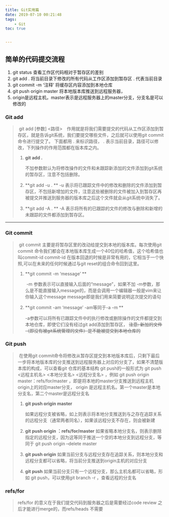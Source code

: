 ```yaml
---
title: Git实用篇
date: 2019-07-10 00:21:48
tags:
    - Git
toc: true 


---
```


## 简单的代码提交流程
>
1. git status 查看工作区代码相对于暂存区的差别
2. git add . 将当前目录下修改的所有代码从工作区添加到暂存区 . 代表当前目录
3. git commit -m ‘注释’ 将缓存区内容添加到本地仓库
4. git push origin master 将本地版本库推送到远程服务器， 
5. origin是远程主机，master表示是远程服务器上的master分支，分支名是可以修改的


### Git add
> ​		git add [参数] <路径>　作用就是将我们需要提交的代码从工作区添加到暂存区，就是告诉git系统，我们要提交哪些文件，之后就可以使用git commit命令进行提交了。
> 下面都用 . 来标识路径， . 表示当前目录，路径可以修改，下列操作的作用范围都在版本库之内。
>
> 1. **git add .**
>
>     不加参数默认为将修改操作的文件和未跟踪新添加的文件添加到git系统的暂存区，注意不包括删除。
>
> 2. **git add -u . **
>    -u 表示将已跟踪文件中的修改和删除的文件添加到暂存区，不包括新增加的文件，注意这些被删除的文件被加入到暂存区再被提交并推送到服务器的版本库之后这个文件就会从git系统中消失了。
>
> 3. **git add -A . **
>    -A 表示将所有的已跟踪的文件的修改与删除和新增的未跟踪的文件都添加到暂存区。
---
### Git commit
> ​		git commit 主要是将暂存区里的改动给提交到本地的版本库。每次使用git commit 命令我们都会在本地版本库生成一个40位的哈希值，这个哈希值也叫commit-id
> commit-id 在版本回退的时候是非常有用的，它相当于一个快照,可以在未来的任何时候通过与git reset的组合命令回到这里。
>
> 1. **git commit -m ‘message’ **
>
>    ​	-m 参数表示可以直接输入后面的“message”，如果不加 -m参数，那么是不能直接输入message的，而是会调用一个编辑器一般是vim来让你输入这个message
>    message即是我们用来简要说明这次提交的语句
>
> 2. **git commit -am ‘message’ -am等同于-a -m **
>
>    ​	-a参数可以将所有已跟踪文件中的执行修改或删除操作的文件都提交到本地仓库，即使它们没有经过git add添加到暂存区， 
>    ~~注意: 新加的文件（即没有被git系统管理的文件）是不能被提交到本地仓库的~~
### Git push
> ​		在使用git commit命令将修改从暂存区提交到本地版本库后，只剩下最后一步将本地版本库的分支推送到远程服务器上对应的分支了，如果不清楚版本库的构成，可以查看git 仓库的基本结构
> git push的一般形式为 git push <远程主机名> <本地分支名> <远程分支名> ，例如 git push origin master：refs/for/master ，即是将本地的master分支推送到远程主机origin上的对应master分支， origin 是远程主机名。第一个master是本地分支名，第二个master是远程分支名
>
> 1. **git push origin master**
>
>    ​		如果远程分支被省略，如上则表示将本地分支推送到与之存在追踪关系的远程分支（通常两者同名），如果该远程分支不存在，则会被新建
>
> 2. **git push origin ：refs/for/master**
>            如果省略本地分支名，则表示删除指定的远程分支，因为这等同于推送一个空的本地分支到远程分支，等同于 git push origin –delete master
>
> 3. **git push origin**
>            如果当前分支与远程分支存在追踪关系，则本地分支和远程分支都可以省略，将当前分支推送到origin主机的对应分支
>
> 4. **git push**
>            如果当前分支只有一个远程分支，那么主机名都可以省略，形如 git push，可以使用git branch -r ，查看远程的分支名
### refs/for
> refs/for 的意义在于我们提交代码到服务器之后是需要经过code review 之后才能进行merge的，而refs/heads 不需要